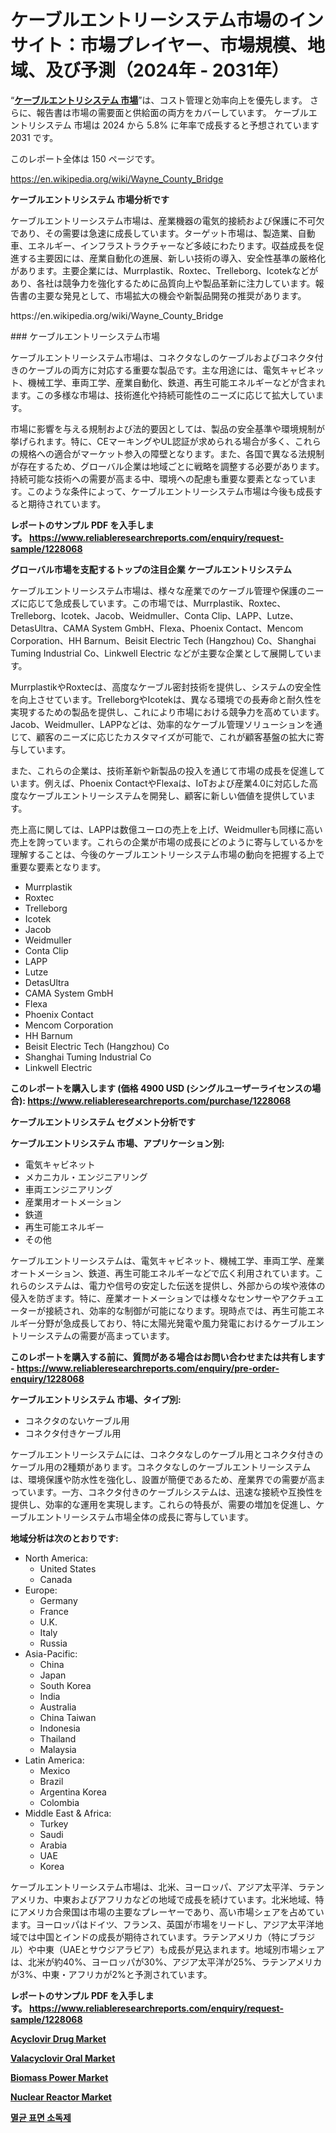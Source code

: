 <p><h1>ケーブルエントリーシステム市場のインサイト：市場プレイヤー、市場規模、地域、及び予測（2024年 - 2031年）</h1></p><p>&ldquo;<strong><a href="https://www.reliableresearchreports.com/cable-entry-systems-r1228068?utm_campaign=107&utm_medium=9&utm_source=Github&utm_content=ia&utm_term=21112024&utm_id=cable-entry-systems">ケーブルエントリシステム 市場</a></strong>&rdquo;は、コスト管理と効率向上を優先します。 さらに、報告書は市場の需要面と供給面の両方をカバーしています。 ケーブルエントリシステム 市場は 2024 から 5.8% に年率で成長すると予想されています2031 です。</p>
<p>このレポート全体は 150 ページです。</p>
<p><a href="https://en.wikipedia.org/wiki/Wayne_County_Bridge?utm_campaign=107&utm_medium=9&utm_source=Github&utm_content=ia&utm_term=21112024&utm_id=cable-entry-systems">https://en.wikipedia.org/wiki/Wayne_County_Bridge</a></p>
<p><strong>ケーブルエントリシステム 市場分析です</strong></p>
<p><p>ケーブルエントリーシステム市場は、産業機器の電気的接続および保護に不可欠であり、その需要は急速に成長しています。ターゲット市場は、製造業、自動車、エネルギー、インフラストラクチャーなど多岐にわたります。収益成長を促進する主要因には、産業自動化の進展、新しい技術の導入、安全性基準の厳格化があります。主要企業には、Murrplastik、Roxtec、Trelleborg、Icotekなどがあり、各社は競争力を強化するために品質向上や製品革新に注力しています。報告書の主要な発見として、市場拡大の機会や新製品開発の推奨があります。</p></p>
<p>https://en.wikipedia.org/wiki/Wayne_County_Bridge</p>
<p><p>### ケーブルエントリーシステム市場</p><p>ケーブルエントリーシステム市場は、コネクタなしのケーブルおよびコネクタ付きのケーブルの両方に対応する重要な製品です。主な用途には、電気キャビネット、機械工学、車両工学、産業自動化、鉄道、再生可能エネルギーなどが含まれます。この多様な市場は、技術進化や持続可能性のニーズに応じて拡大しています。</p><p>市場に影響を与える規制および法的要因としては、製品の安全基準や環境規制が挙げられます。特に、CEマーキングやUL認証が求められる場合が多く、これらの規格への適合がマーケット参入の障壁となります。また、各国で異なる法規制が存在するため、グローバル企業は地域ごとに戦略を調整する必要があります。持続可能な技術への需要が高まる中、環境への配慮も重要な要素となっています。このような条件によって、ケーブルエントリーシステム市場は今後も成長すると期待されています。</p></p>
<p><strong>レポートのサンプル PDF を入手します。&nbsp;<a href="https://www.reliableresearchreports.com/enquiry/request-sample/1228068?utm_campaign=107&utm_medium=9&utm_source=Github&utm_content=ia&utm_term=21112024&utm_id=cable-entry-systems">https://www.reliableresearchreports.com/enquiry/request-sample/1228068</a></strong></p>
<p><strong>グローバル市場を支配するトップの注目企業 ケーブルエントリシステム</strong></p>
<p><p>ケーブルエントリーシステム市場は、様々な産業でのケーブル管理や保護のニーズに応じて急成長しています。この市場では、Murrplastik、Roxtec、Trelleborg、Icotek、Jacob、Weidmuller、Conta Clip、LAPP、Lutze、DetasUltra、CAMA System GmbH、Flexa、Phoenix Contact、Mencom Corporation、HH Barnum、Beisit Electric Tech (Hangzhou) Co、Shanghai Tuming Industrial Co、Linkwell Electric などが主要な企業として展開しています。</p><p>MurrplastikやRoxtecは、高度なケーブル密封技術を提供し、システムの安全性を向上させています。TrelleborgやIcotekは、異なる環境での長寿命と耐久性を実現するための製品を提供し、これにより市場における競争力を高めています。Jacob、Weidmuller、LAPPなどは、効率的なケーブル管理ソリューションを通じて、顧客のニーズに応じたカスタマイズが可能で、これが顧客基盤の拡大に寄与しています。</p><p>また、これらの企業は、技術革新や新製品の投入を通じて市場の成長を促進しています。例えば、Phoenix ContactやFlexaは、IoTおよび産業4.0に対応した高度なケーブルエントリーシステムを開発し、顧客に新しい価値を提供しています。</p><p>売上高に関しては、LAPPは数億ユーロの売上を上げ、Weidmullerも同様に高い売上を誇っています。これらの企業が市場の成長にどのように寄与しているかを理解することは、今後のケーブルエントリーシステム市場の動向を把握する上で重要な要素となります。</p></p>
<p><ul><li>Murrplastik</li><li>Roxtec</li><li>Trelleborg</li><li>Icotek</li><li>Jacob</li><li>Weidmuller</li><li>Conta Clip</li><li>LAPP</li><li>Lutze</li><li>DetasUltra</li><li>CAMA System GmbH</li><li>Flexa</li><li>Phoenix Contact</li><li>Mencom Corporation</li><li>HH Barnum</li><li>Beisit Electric Tech (Hangzhou) Co</li><li>Shanghai Tuming Industrial Co</li><li>Linkwell Electric</li></ul></p>
<p><strong>このレポートを購入します (価格 4900 USD (シングルユーザーライセンスの場合):&nbsp;<a href="https://www.reliableresearchreports.com/purchase/1228068?utm_campaign=107&utm_medium=9&utm_source=Github&utm_content=ia&utm_term=21112024&utm_id=cable-entry-systems">https://www.reliableresearchreports.com/purchase/1228068</a></strong></p>
<p><strong>ケーブルエントリシステム セグメント分析です</strong></p>
<p><strong>ケーブルエントリシステム 市場、アプリケーション別:</strong></p>
<p><ul><li>電気キャビネット</li><li>メカニカル・エンジニアリング</li><li>車両エンジニアリング</li><li>産業用オートメーション</li><li>鉄道</li><li>再生可能エネルギー</li><li>その他</li></ul></p>
<p><p>ケーブルエントリーシステムは、電気キャビネット、機械工学、車両工学、産業オートメーション、鉄道、再生可能エネルギーなどで広く利用されています。これらのシステムは、電力や信号の安定した伝送を提供し、外部からの埃や液体の侵入を防ぎます。特に、産業オートメーションでは様々なセンサーやアクチュエーターが接続され、効率的な制御が可能になります。現時点では、再生可能エネルギー分野が急成長しており、特に太陽光発電や風力発電におけるケーブルエントリーシステムの需要が高まっています。</p></p>
<p><strong>このレポートを購入する前に、質問がある場合はお問い合わせまたは共有します - <a href="https://www.reliableresearchreports.com/enquiry/pre-order-enquiry/1228068?utm_campaign=107&utm_medium=9&utm_source=Github&utm_content=ia&utm_term=21112024&utm_id=cable-entry-systems">https://www.reliableresearchreports.com/enquiry/pre-order-enquiry/1228068</a></strong></p>
<p><strong>ケーブルエントリシステム 市場、タイプ別:</strong></p>
<p><ul><li>コネクタのないケーブル用</li><li>コネクタ付きケーブル用</li></ul></p>
<p><p>ケーブルエントリーシステムには、コネクタなしのケーブル用とコネクタ付きのケーブル用の2種類があります。コネクタなしのケーブルエントリーシステムは、環境保護や防水性を強化し、設置が簡便であるため、産業界での需要が高まっています。一方、コネクタ付きのケーブルシステムは、迅速な接続や互換性を提供し、効率的な運用を実現します。これらの特長が、需要の増加を促進し、ケーブルエントリーシステム市場全体の成長に寄与しています。</p></p>
<p><strong>地域分析は次のとおりです:</strong></p>
<p><ul>
    <li>
        North America:
        <ul>
            <li>United States</li>
            <li>Canada</li>
        </ul>
    </li>
    <li>
        Europe:
        <ul>
            <li>Germany</li>
            <li>France</li>
            <li>U.K.</li>
            <li>Italy</li>
            <li>Russia</li>
        </ul>
    </li>
    <li>
        Asia-Pacific:
        <ul>
            <li>China</li>
            <li>Japan</li>
            <li>South Korea</li>
            <li>India</li>
            <li>Australia</li>
            <li>China Taiwan</li>
            <li>Indonesia</li>
            <li>Thailand</li>
            <li>Malaysia</li>
        </ul>
    </li>
    <li>
        Latin America:
        <ul>
            <li>Mexico</li>
            <li>Brazil</li>
            <li>Argentina Korea</li>
            <li>Colombia</li>
        </ul>
    </li>
    <li>
        Middle East & Africa:
        <ul>
            <li>Turkey</li>
            <li>Saudi</li>
            <li>Arabia</li>
            <li>UAE</li>
            <li>Korea</li>
        </ul>
    </li>
    </ul></p>
<p><p>ケーブルエントリーシステム市場は、北米、ヨーロッパ、アジア太平洋、ラテンアメリカ、中東およびアフリカなどの地域で成長を続けています。北米地域、特にアメリカ合衆国は市場の主要なプレーヤーであり、高い市場シェアを占めています。ヨーロッパはドイツ、フランス、英国が市場をリードし、アジア太平洋地域では中国とインドの成長が期待されています。ラテンアメリカ（特にブラジル）や中東（UAEとサウジアラビア）も成長が見込まれます。地域別市場シェアは、北米が約40%、ヨーロッパが30%、アジア太平洋が25%、ラテンアメリカが3%、中東・アフリカが2%と予測されています。</p></p>
<p><strong>レポートのサンプル PDF を入手します。&nbsp;<a href="https://www.reliableresearchreports.com/enquiry/request-sample/1228068?utm_campaign=107&utm_medium=9&utm_source=Github&utm_content=ia&utm_term=21112024&utm_id=cable-entry-systems">https://www.reliableresearchreports.com/enquiry/request-sample/1228068</a></strong></p>
<p><strong><p><a href="https://issuu.com/reportprime-2/docs/acyclovir-drug-market-size-2030.ppt_7121179a10fac4?utm_campaign=107&utm_medium=9&utm_source=Github&utm_content=ia&utm_term=21112024&utm_id=cable-entry-systems">Acyclovir Drug Market</a></p><p><a href="https://issuu.com/reportprime-2/docs/valacyclovir-oral-market-size-2030._64e9aa87e6fdd1?utm_campaign=107&utm_medium=9&utm_source=Github&utm_content=ia&utm_term=21112024&utm_id=cable-entry-systems">Valacyclovir Oral Market</a></p><p><a href="https://github.com/luckyshygirl/Market-Research-Report-List-6/blob/main/biomass-power-market.md?utm_campaign=107&utm_medium=9&utm_source=Github&utm_content=ia&utm_term=21112024&utm_id=cable-entry-systems">Biomass Power Market</a></p><p><a href="https://github.com/vimar16th/Market-Research-Report-List-6/blob/main/nuclear-reactor-market.md?utm_campaign=107&utm_medium=9&utm_source=Github&utm_content=ia&utm_term=21112024&utm_id=cable-entry-systems">Nuclear Reactor Market</a></p><p><a href="https://github.com/laholand/Market-Research-Report-List-6/blob/main/572690124810.md?utm_campaign=107&utm_medium=9&utm_source=Github&utm_content=ia&utm_term=21112024&utm_id=cable-entry-systems">멸균 표면 소독제</a></p></strong></p>